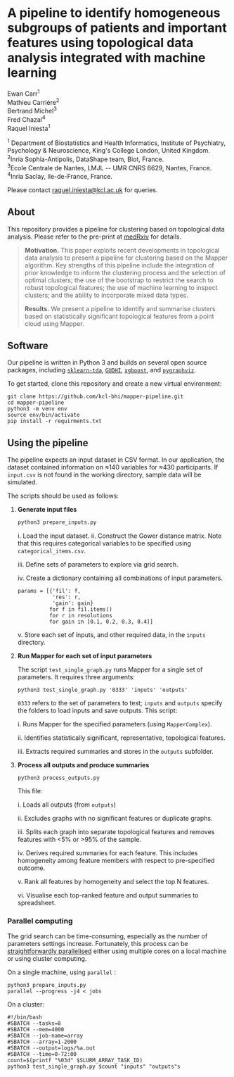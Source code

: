 # A pipeline to identify homogeneous subgroups of patients and important features using topological data analysis integrated with machine learning

Ewan Carr<sup>1</sup>  
Mathieu Carrière<sup>2</sup>  
Bertrand Michel<sup>3</sup>  
Fred Chazal<sup>4</sup>  
Raquel Iniesta<sup>1</sup>  

<sup>1</sup> Department of Biostatistics and Health Informatics,
Institute of Psychiatry, Psychology \& Neuroscience, King's College London, United Kingdom.  
<sup>2</sup>Inria Sophia-Antipolis, DataShape team, Biot, France.  
<sup>3</sup>Ecole Centrale de Nantes, LMJL -- UMR CNRS 6629, Nantes, France.  
<sup>4</sup>Inria Saclay, Ile-de-France, France.  

Please contact <raquel.iniesta@kcl.ac.uk> for queries.

## About

This repository provides a pipeline for clustering based on topological data
analysis. Please refer to the pre-print at [medRxiv](URL) for details.

> **Motivation.**  This paper exploits recent developments in topological data
> analysis to present a pipeline for clustering based on the Mapper algorithm.
> Key strengths of this pipeline include the integration of prior knowledge to
> inform the clustering process and the selection of optimal clusters; the use of
> the bootstrap to restrict the search to robust topological features; the use of
> machine learning to inspect clusters; and the ability to incorporate mixed data
> types.
> 
> **Results.** We present a pipeline to identify and summarise clusters based
> on statistically significant topological features from a point cloud using
> Mapper.


## Software

Our pipeline is written in Python 3 and builds on several open source packages,
including [`sklearn-tda`](https://github.com/MathieuCarriere/sklearn-tda), [`GUDHI`](https://gudhi.inria.fr/python/latest/), [`xgboost`](https://xgboost.readthedocs.io/en/latest/), and [`pygraphviz`](https://pygraphviz.github.io/).

To get started, clone this repository and create a new virtual environment:

```
git clone https://github.com/kcl-bhi/mapper-pipeline.git
cd mapper-pipeline
python3 -m venv env
source env/bin/activate
pip install -r requirments.txt
```

## Using the pipeline

The pipeline expects an input dataset in CSV format. In our application, the
dataset contained information on ≈140 variables for ≈430 participants. If
`input.csv` is not found in the working directory, sample data will be
simulated.

The scripts should be used as follows:

1. **Generate input files** 

   ````bash
   python3 prepare_inputs.py
   ````

   i. Load the input dataset.
   ii. Construct the Gower distance matrix. Note that this requires categorical variables to be specified using `categorical_items.csv`.

   iii. Define sets of parameters to explore via grid search.

   iv. Create a dictionary containing all combinations of input parameters.

   ```{python}
   params = [{'fil': f,
              'res': r,
              'gain': gain}
             for f in fil.items()
             for r in resolutions
             for gain in [0.1, 0.2, 0.3, 0.4]]
   ```

   v. Store each set of inputs, and other required data, in the `inputs` directory.

2. **Run Mapper for each set of input parameters**

   The script `test_single_graph.py` runs Mapper for a single set of parameters. It requires three arguments:

   ```{bash}
   python3 test_single_graph.py '0333' 'inputs' 'outputs'
   ```

   `0333` refers to the set of parameters to test; `inputs` and `outputs` specify the folders to load inputs and save outputs. This script:

   i. Runs Mapper for the specified parameters (using `MapperComplex`).

   ii. Identifies statistically significant, representative, topological features.

   iii. Extracts required summaries and stores in the `outputs` subfolder.

3. **Process all outputs and produce summaries**

   ```{bash}
   python3 process_outputs.py
   ```

   This file:

   i. Loads all outputs (from `outputs`)

   ii. Excludes graphs with no significant features or duplicate graphs.

   iii. Splits each graph into separate topological features and removes features with <5% or >95% of the sample.

   iv.  Derives required summaries for each feature. This includes homogeneity among feature members with respect to pre-specified outcome.

   v. Rank all features by homogeneity and select the top N features.

   vi. Visualise each top-ranked feature and output summaries to spreadsheet.

### Parallel computing

The grid search can be time-consuming, especially as the number of parameters settings increase. Fortunately, this process can be [straightforwardly parallelised](https://en.wikipedia.org/wiki/Embarrassingly_parallel) either using multiple cores on a local machine or using cluster computing.

On a single machine, using `parallel` :  

```{bash}
python3 prepare_inputs.py
parallel --progress -j4 < jobs
```

On a cluster:

```{bash}
#!/bin/bash
#SBATCH --tasks=8
#SBATCH --mem=4000
#SBATCH --job-name=array
#SBATCH --array=1-2000
#SBATCH --output=logs/%a.out
#SBATCH --time=0-72:00
count=$(printf "%03d" $SLURM_ARRAY_TASK_ID)
python3 test_single_graph.py $count "inputs" "outputs"s
```






 

